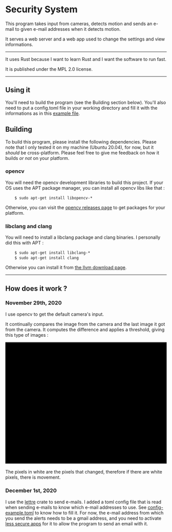 # Security System

This program takes input from cameras, detects motion and sends an e-mail to given e-mail addresses when it detects motion.

It serves a web server and a web app used to change the settings and view informations.

---

It uses Rust because I want to learn Rust and I want the software to run fast.

It is published under the MPL 2.0 license.

---

## Using it

You'll need to build the program (see the Building section below).
You'll also need to put a config.toml file in your working directory and fill it with the informations as in this [example file](docs/config-example.toml).

## Building

To build this program, please install the following dependencies. Please note that I only tested it on my machine (Ubuntu 20.04), for now, but it *should* be cross-platform. Please feel free to give me feedback on how it builds *or not* on your platform.

### opencv

You will need the opencv development libraries to build this project. If your OS uses the APT package manager, you can install all opencv libs like that :

```shell
	$ sudo apt-get install libopencv-*
```

Otherwise, you can visit the [opencv releases page](https://opencv.org/releases/) to get packages for your platform.

### libclang and clang

You will need to install a libclang package and clang binaries. I personally did this with APT :

```shell
	$ sudo apt-get install libclang-*
	$ sudo apt-get install clang
```

Otherwise you can install it from [the llvm download page](https://releases.llvm.org/download.html).

---

## How does it work ?

### November 29th, 2020

I use opencv to get the default camera's input.

It continually compares the image from the camera and the last image it got from the camera. It computes the difference and applies a threshold, giving this type of images :

![](docs/gifs/gray-thresh-diff.gif)

The pixels in white are the pixels that changed, therefore if there are white pixels, there is movement.

### December 1st, 2020

I use the [lettre](https://crates.io/crates/lettre) crate to send e-mails. I added a toml config file that is read when sending e-mails to know which e-mail addresses to use. See [config-example.toml](docs/config-example.toml) to know how to fill it. For now, the e-mail address from which you send the alerts needs to be a gmail address, and you need to activate [less secure apps](https://support.google.com/accounts/answer/6010255?hl=en) for it to allow the program to send an email with it.